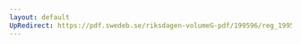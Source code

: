 ```yaml
---
layout: default
UpRedirect: https://pdf.swedeb.se/riksdagen-volumeG-pdf/199596/reg_199596/reg_199596_0209.pdf
---
```

